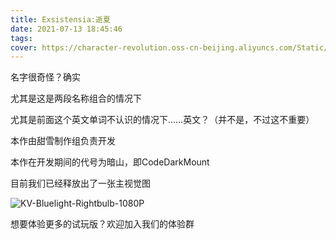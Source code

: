 ```yaml
---
title: Exsistensia:逝夏
date: 2021-07-13 18:45:46
tags:
cover: https://character-revolution.oss-cn-beijing.aliyuncs.com/Static/post_exsistensia-kv-KV-Bluelight-Rightbulb-1080P.png
---
```


名字很奇怪？确实

<!--more-->

尤其是这是两段名称组合的情况下

尤其是前面这个英文单词不认识的情况下……英文？（并不是，不过这不重要）

本作由甜雪制作组负责开发

本作在开发期间的代号为暗山，即CodeDarkMount

目前我们已经释放出了一张主视觉图

![KV-Bluelight-Rightbulb-1080P](https://character-revolution.oss-cn-beijing.aliyuncs.com/Static/post_exsistensia-kv-KV-Bluelight-Rightbulb-1080P.png)

想要体验更多的试玩版？欢迎加入我们的体验群